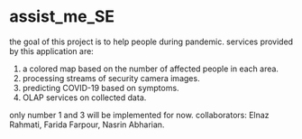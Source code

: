 # assist_me_SE

the goal of this project is to help people during pandemic. services provided by this application are:  
1. a colored map based on the number of affected people in each area.  
2. processing streams of security camera images.  
3. predicting COVID-19 based on symptoms.  
4. OLAP services on collected data.  
  
only number 1 and 3 will be implemented for now.
collaborators: Elnaz Rahmati, Farida Farpour, Nasrin Abharian.
